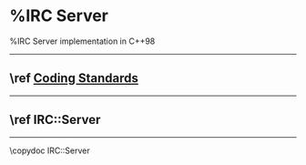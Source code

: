 # %IRC Server
%IRC Server implementation in C++98
***
## \ref [Coding Standards](CodingStandards.md)
***
## \ref IRC::Server
***
\copydoc IRC::Server